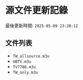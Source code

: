 # 源文件更新記錄

最後更新時間: `2025-05-09 23:28:12`

## 文件列表
- `TW_allsource.m3u`
- `UBTV.m3u`
- `TV7708.m3u`
- `TW_only.m3u`

